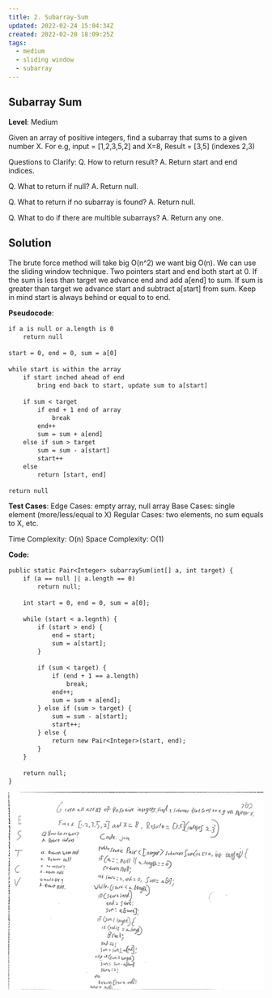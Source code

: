 ```yaml
---
title: 2. Subarray-Sum
updated: 2022-02-24 15:04:34Z
created: 2022-02-20 18:09:25Z
tags:
  - medium
  - sliding window
  - subarray
---
```


## Subarray Sum

**Level**: Medium

Given an array of positive integers, find a subarray that sums to a given number X.
For e.g, input = \[1,2,3,5,2\] and X=8, Result = \[3,5\] (indexes 2,3)

Questions to Clarify:
Q. How to return result?
A. Return start and end indices.

Q. What to return if null?
A. Return null.

Q. What to return if no subarray is found?
A. Return null.

Q. What to do if there are multible subarrays?
A. Return any one.

## Solution

The brute force method will take big O(n^2) we want big O(n).
We can use the sliding window technique. Two pointers start and end both start at 0. If the sum is less than target we advance end and add a\[end\] to sum. If sum is greater than target we advance start and subtract a\[start\] from sum. Keep in mind start is always behind or equal to to end.

**Pseudocode**:

```
if a is null or a.length is 0 
    return null
    
start = 0, end = 0, sum = a[0]

while start is within the array
    if start inched ahead of end
        bring end back to start, update sum to a[start]

    if sum < target
        if end + 1 end of array
            break
        end++
        sum = sum + a[end]
    else if sum > target
        sum = sum - a[start]
        start++
    else
        return [start, end]

return null
```

**Test Cases**:
Edge Cases: empty array, null array
Base Cases: single element (more/less/equal to X)
Regular Cases: two elements, no sum equals to X, etc.

Time Complexity: O(n)
Space Complexity: O(1)

**Code:**

```
public static Pair<Integer> subarraySum(int[] a, int target) {
    if (a == null || a.length == 0)
        return null;

    int start = 0, end = 0, sum = a[0];
    
    while (start < a.legnth) {
        if (start > end) {
            end = start;
            sum = a[start];
        }

        if (sum < target) {
            if (end + 1 == a.length)
                break;
            end++;
            sum = sum + a[end];
        } else if (sum > target) {
            sum = sum - a[start];
            start++;
        } else {
            return new Pair<Integer>(start, end);
        }
    }

    return null;
}
```

![SubarraySum.jpg](../../_resources/SubarraySum.jpg)